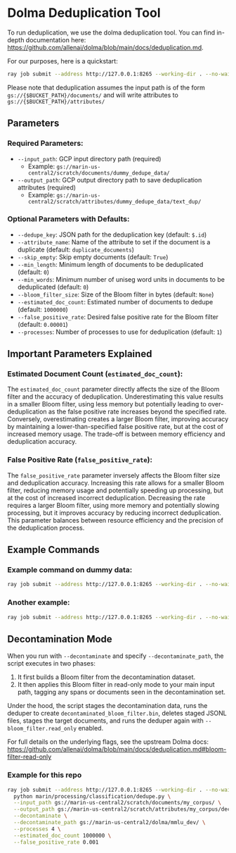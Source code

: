 # Dolma Deduplication Tool

To run deduplication, we use the dolma deduplication tool. You can find in-depth documentation here: https://github.com/allenai/dolma/blob/main/docs/deduplication.md.

For our purposes, here is a quickstart:

```bash
ray job submit --address http://127.0.0.1:8265 --working-dir . --no-wait -- python marin/processing/classification/dedupe.py --input_path gs://marin-us-central2/documents/hello_world_fw/v1.0/quickstart/ --output_path gs://marin-us-central2/attributes/hello_world_fw/v1.0/quickstart_duplicates/
```

Please note that deduplication assumes the input path is of the form `gs://{$BUCKET_PATH}/documents/` and will write attributes to `gs://{$BUCKET_PATH}/attributes/`

## Parameters

### Required Parameters:
- `--input_path`: GCP input directory path (required)
    - Example: `gs://marin-us-central2/scratch/documents/dummy_dedupe_data/`
- `--output_path`: GCP output directory path to save deduplication attributes (required)
    - Example: `gs://marin-us-central2/scratch/attributes/dummy_dedupe_data/text_dup/`

### Optional Parameters with Defaults:
- `--dedupe_key`: JSON path for the deduplication key (default: `$.id`)
- `--attribute_name`: Name of the attribute to set if the document is a duplicate (default: `duplicate_documents`)
- `--skip_empty`: Skip empty documents (default: `True`)
- `--min_length`: Minimum length of documents to be deduplicated (default: `0`)
- `--min_words`: Minimum number of uniseg word units in documents to be deduplicated (default: `0`)
- `--bloom_filter_size`: Size of the Bloom filter in bytes (default: `None`)
- `--estimated_doc_count`: Estimated number of documents to dedupe (default: `1000000`)
- `--false_positive_rate`: Desired false positive rate for the Bloom filter (default: `0.00001`)
- `--processes`: Number of processes to use for deduplication (default: `1`)

## Important Parameters Explained

### Estimated Document Count (`estimated_doc_count`):
The `estimated_doc_count` parameter directly affects the size of the Bloom filter and the accuracy of deduplication. Underestimating this value results in a smaller Bloom filter, using less memory but potentially leading to over-deduplication as the false positive rate increases beyond the specified rate. Conversely, overestimating creates a larger Bloom filter, improving accuracy by maintaining a lower-than-specified false positive rate, but at the cost of increased memory usage. The trade-off is between memory efficiency and deduplication accuracy.

### False Positive Rate (`false_positive_rate`):
The `false_positive_rate` parameter inversely affects the Bloom filter size and deduplication accuracy. Increasing this rate allows for a smaller Bloom filter, reducing memory usage and potentially speeding up processing, but at the cost of increased incorrect deduplication. Decreasing the rate requires a larger Bloom filter, using more memory and potentially slowing processing, but it improves accuracy by reducing incorrect deduplication. This parameter balances between resource efficiency and the precision of the deduplication process.

## Example Commands

### Example command on dummy data:
```bash
ray job submit --address http://127.0.0.1:8265 --working-dir . --no-wait -- python marin/processing/classification/dedupe.py --input_path gs://marin-us-central2/scratch/documents/dummy_dedupe_data/text/ --output_path gs://marin-us-central2/scratch/attributes/dummy_dedupe_data/text_dup/
```

### Another example:
```bash
ray job submit --address http://127.0.0.1:8265 --working-dir . --no-wait -- python marin/processing/classification/dedupe.py --input_path gs://marin-us-central2/scratch/documents/dedupe_data/v1/testdedupe/ --output_path gs://marin-us-central2/scratch/attribute/dedupe_data/v1/testdedupe/
```

## Decontamination Mode

When you run with `--decontaminate` and specify `--decontaminate_path`, the script executes in two phases:
1. It first builds a Bloom filter from the decontamination dataset.
2. It then applies this Bloom filter in read-only mode to your main input path, tagging any spans or documents seen in the decontamination set.

Under the hood, the script stages the decontamination data, runs the deduper to create `decontaminated_bloom_filter.bin`, deletes staged JSONL files, stages the target documents, and runs the deduper again with `--bloom_filter.read_only` enabled.

For full details on the underlying flags, see the upstream Dolma docs: https://github.com/allenai/dolma/blob/main/docs/deduplication.md#bloom-filter-read-only

### Example for this repo

```bash
ray job submit --address http://127.0.0.1:8265 --working-dir . --no-wait -- \
  python marin/processing/classification/dedupe.py \
  --input_path gs://marin-us-central2/scratch/documents/my_corpus/ \
  --output_path gs://marin-us-central2/scratch/attributes/my_corpus/decontaminated_dup/ \
  --decontaminate \
  --decontaminate_path gs://marin-us-central2/dolma/mmlu_dev/ \
  --processes 4 \
  --estimated_doc_count 1000000 \
  --false_positive_rate 0.001
```
```
